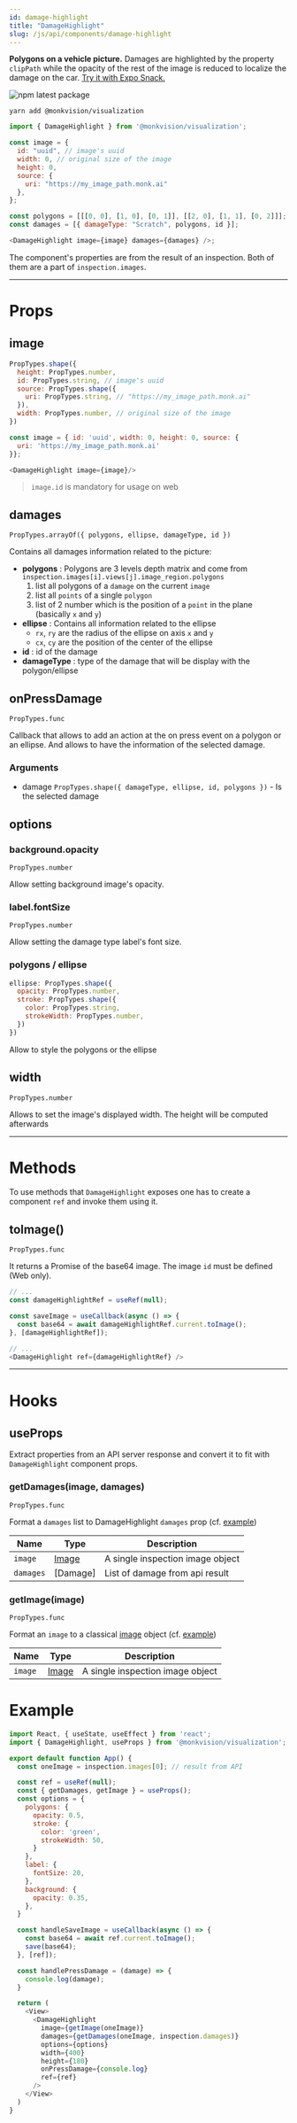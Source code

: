 ```yaml
---
id: damage-highlight
title: "DamageHighlight"
slug: /js/api/components/damage-highlight
---
```


**Polygons on a vehicle picture.**
Damages are highlighted by the property `clipPath` while the opacity of the rest of the image is reduced to localize
the damage on the car.
[Try it with Expo Snack.](https://snack.expo.dev/@alexandre-em-monk/damagehighlight-component)

![npm latest package](https://img.shields.io/npm/v/@monkvision/react-native/latest.svg)

```yarn
yarn add @monkvision/visualization
```

``` javascript
import { DamageHighlight } from '@monkvision/visualization';
```

``` javascript
const image = {
  id: "uuid", // image's uuid
  width: 0, // original size of the image
  height: 0,
  source: {
    uri: "https://my_image_path.monk.ai"
  },
};

const polygons = [[[0, 0], [1, 0], [0, 1]], [[2, 0], [1, 1], [0, 2]]];
const damages = [{ damageType: "Scratch", polygons, id }];

<DamageHighlight image={image} damages={damages} />;
```

The component's properties are from the result of an inspection. Both of them are a part of `inspection.images`.

---

# Props

## image

``` javascript
PropTypes.shape({
  height: PropTypes.number,
  id: PropTypes.string, // image's uuid
  source: PropTypes.shape({
    uri: PropTypes.string, // "https://my_image_path.monk.ai"
  }),
  width: PropTypes.number, // original size of the image
})
```

``` javascript
const image = { id: 'uuid', width: 0, height: 0, source: {
  uri: 'https://my_image_path.monk.ai'
}};

<DamageHighlight image={image}/>
```
> `image.id` is mandatory for usage on web
## damages
`PropTypes.arrayOf({ polygons, ellipse, damageType, id })`

Contains all damages information related to the picture:

* **polygons** : Polygons are 3 levels depth matrix and come from `inspection.images[i].views[j].image_region.polygons`
  1. list all polygons of a `damage` on the current `image`
  2. list all `points` of a single `polygon`
  3. list of 2 number which is the position of a `point` in the plane (basically `x` and `y`)
* **ellipse** : Contains all information related to the ellipse
  * `rx`, `ry` are the radius of the ellipse on axis `x` and `y`
  * `cx`, `cy` are the position of the center of the ellipse
* **id** : id of the damage
* **damageType** : type of the damage that will be display with the polygon/ellipse

## onPressDamage
`PropTypes.func`

Callback that allows to add an action at the on press event on a polygon or an ellipse. And allows to have the information of the selected damage.

### Arguments
* damage `PropTypes.shape({ damageType, ellipse, id, polygons })` - Is the selected damage

## options

### background.opacity
`PropTypes.number`

Allow setting background image's opacity.

### label.fontSize
`PropTypes.number`

Allow setting the damage type label's font size.

### polygons / ellipse
```js
ellipse: PropTypes.shape({
  opacity: PropTypes.number,
  stroke: PropTypes.shape({
    color: PropTypes.string,
    strokeWidth: PropTypes.number,
  })
})
```
Allow to style the polygons or the ellipse

## width
`PropTypes.number`

Allows to set the image's displayed width. The height will be computed afterwards

---
# Methods
To use methods that `DamageHighlight` exposes one has to create a component `ref` and invoke them using it.
## toImage()
`PropTypes.func`

It returns a Promise of the base64 image. The image `id` must be defined (Web only).

```js
// ...
const damageHighlightRef = useRef(null);

const saveImage = useCallback(async () => {
  const base64 = await damageHighlightRef.current.toImage();
}, [damageHighlightRef]);

// ...
<DamageHighlight ref={damageHighlightRef} />
```

---
# Hooks
## useProps

Extract properties from an API server response and convert it to fit with `DamageHighlight` component props.

### getDamages(image, damages)
`PropTypes.func`

Format a `damages` list to DamageHighlight `damages` prop (cf. [example](#Example))

| Name      | Type            | Description                      |
|-----------|-----------------|----------------------------------|
| `image`   | [Image](#image) | A single inspection image object |
| `damages` | [Damage]        | List of damage from api result   |

### getImage(image)
`PropTypes.func`

Format an `image` to a classical [image](#image) object (cf. [example](#Example))

| Name    | Type            | Description                      |
|---------|-----------------|----------------------------------|
| `image` | [Image](#image) | A single inspection image object |

# Example
``` javascript
import React, { useState, useEffect } from 'react';
import { DamageHighlight, useProps } from '@monkvision/visualization';

export default function App() {
  const oneImage = inspection.images[0]; // result from API

  const ref = useRef(null);
  const { getDamages, getImage } = useProps();
  const options = {
    polygons: {
      opacity: 0.5,
      stroke: {
        color: 'green',
        strokeWidth: 50,
      }
    },
    label: {
      fontSize: 20,
    },
    background: {
      opacity: 0.35,
    },
  }

  const handleSaveImage = useCallback(async () => {
    const base64 = await ref.current.toImage();
    save(base64);
  }, [ref]);

  const handlePressDamage = (damage) => {
    console.log(damage);
  }

  return (
    <View>
      <DamageHighlight
        image={getImage(oneImage)}
        damages={getDamages(oneImage, inspection.damages)}
        options={options}
        width={400}
        height={180}
        onPressDamage={console.log}
        ref={ref}
      />
    </View>
  )
}

```
